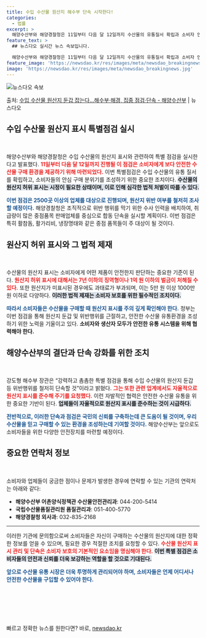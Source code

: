 ```yaml
---
title: 수입 수산물 원산지 해수부 단속 시작한다!
categories:
  - 법률
excerpt: >
  해양수산부와 해양경찰청은 11일부터 다음 달 12일까지 수산물의 유통질서 확립과 소비자 안심구매 분위기 조성…
feature_text: >
  ## 뉴스다오 실시간 뉴스 속보입니다.

  해양수산부와 해양경찰청은 11일부터 다음 달 12일까지 수산물의 유통질서 확립과 소비자 안심구매 분위기 조성…
feature_image: 'https://newsdao.kr/res/images/meta/newsdao_breakingnews.jpg'
image: 'https://newsdao.kr/res/images/meta/newsdao_breakingnews.jpg'
---
```


![뉴스다오 속보](https://newsdao.kr/res/images/meta/newsdao_breakingnews.jpg)

<p>출처: <a href="https://newsdao.kr/3306" rel="dofollow">수입 수산물 원산지 둔갑 잡는다…해수부·해경, 집중 점검·단속 - 해양수산부</a> | 뉴스다오</p>

<h2 data-ke-size="size26">수입 수산물 원산지 표시 특별점검 실시</h2>

<p data-ke-size="size16">&nbsp;</p>

해양수산부와 해양경찰청은 수입 수산물의 원산지 표시와 관련하여 특별 점검을 실시한다고 발표했다. <b><span style="color: #ee2323;">11일부터 다음 달 12일까지 진행될 이 점검은 소비자에게 보다 안전한 수산물 구매 환경을 제공하기 위해 마련되었다.</span></b> 이번 특별점검은 수입 수산물의 유통 질서를 확립하고, 소비자들의 안심 구매 분위기를 조성하기 위한 중요한 조치이다. <b><span style="background-color: #21538527;">수산물의 원산지 허위 표시는 시정이 필요한 상태이며, 이로 인해 심각한 법적 처벌이 따를 수 있다.</span></b> 

<b><span style="color: #1a5490;">이번 점검은 2500곳 이상의 업체를 대상으로 진행되며, 원산지 위반 여부를 철저히 조사할 예정이다.</span></b> 해양경찰청은 조직적으로 위반 행위를 막기 위한 수사 인력을 배치하여, 취급량이 많은 중점품목 판매업체를 중심으로 합동 단속을 실시할 계획이다. 이번 점검은 특히 활참돔, 활가리비, 냉장명태와 같은 중점 품목들이 주 대상이 될 것이다. 

<h2 data-ke-size="size26">원산지 허위 표시와 그 법적 제재</h2>

<p data-ke-size="size16">&nbsp;</p>

수산물의 원산지 표시는 소비자에게 어떤 제품이 안전한지 판단하는 중요한 기준이 된다. <b><span style="color: #ee2323;">원산지 허위 표시에 대해서는 7년 이하의 징역형이나 1억 원 이하의 벌금이 처해질 수 있다.</span></b> 또한 원산지가 미표시된 경우에도 과태료가 부과되며, 이는 5만 원 이상 1000만 원 이하로 다양하다. <b><span style="background-color: #21538527;">이러한 법적 제재는 소비자 보호를 위한 필수적인 조치이다.</span></b>

<b><span style="color: #1a5490;">따라서 소비자들은 수산물을 구매할 때 원산지 표시를 주의 깊게 확인해야 한다.</span></b> 정부는 이번 점검을 통해 원산지 둔갑 및 위반행위를 근절하고, 안전한 수산물 유통환경을 조성하기 위한 노력을 기울이고 있다. <b>소비자와 생산자 모두가 안전한 유통 시스템을 위해 협력해야 한다.</b>

<h2 data-ke-size="size26">해양수산부의 결단과 단속 강화를 위한 조치</h2>

<p data-ke-size="size16">&nbsp;</p>

강도형 해수부 장관은 “강력하고 촘촘한 특별 점검을 통해 수입 수산물의 원산지 둔갑 등 위반행위를 철저히 단속할 것”이라고 밝혔다. <b><span style="color: #ee2323;">그는 또한 관련 업계에서도 자율적으로 원산지 표시를 준수해 주기를 요청했다.</span></b> 이런 자발적인 협력은 안전한 수산물 유통을 위한 중요한 기반이 된다. <b><span style="background-color: #21538527;">업체들이 자율적으로 원산지 표시를 준수하는 것이 시급하다.</span></b>

<b><span style="color: #1a5490;">전반적으로, 이러한 단속과 점검은 국민의 신뢰를 구축하는데 큰 도움이 될 것이며, 우리 수산물을 믿고 구매할 수 있는 환경을 조성하는데 기여할 것이다.</span></b> 해양수산부는 앞으로도 소비자들을 위한 다양한 안전장치를 마련할 예정이다.

<h2 data-ke-size="size26">중요한 연락처 정보</h2>

<p data-ke-size="size16">&nbsp;</p>

소비자와 업체들이 궁금한 점이나 문제가 발생한 경우에 연락할 수 있는 기관의 연락처는 아래와 같다: 

<ul>
  <li><b>해양수산부 어촌양식정책관 수산물안전관리과</b>: 044-200-5414</li>
  <li><b>국립수산물품질관리원 품질관리과</b>: 051-400-5770</li>
  <li><b>해양경찰청 외사과</b>: 032-835-2168</li>
</ul>

<hr>

<p data-ke-size="size16">이러한 기관에 문의함으로써 소비자들은 자신이 구매하는 수산물의 원산지에 대한 정확한 정보를 얻을 수 있으며, 필요한 경우 적절한 조치를 요청할 수 있다. <b><span style="color: #ee2323;">수산물 원산지 표시 관리 및 단속은 소비자 보호의 기본적인 요소임을 명심해야 한다.</span></b> <b><span style="background-color: #21538527;">이번 특별 점검은 소비자들의 안전과 신뢰를 더욱 보강하는 역할을 할 것으로 기대된다.</span></b></p>

<p data-ke-size="size16"><b><span style="color: #1a5490;">앞으로 수산물 유통 시장은 더욱 투명하게 관리되어야 하며, 소비자들은 언제 어디서나 안전한 수산물을 구입할 수 있어야 한다.</span></b></p>

<p data-ke-size="size16">&nbsp;</p>

<p data-ke-size="size16">&nbsp;</p>

<p data-ke-size="size16">&nbsp;</p> 

빠르고 정확한 뉴스를 원한다면? 바로, <a href="https://newsdao.kr" rel="dofollow">newsdao.kr</a>


